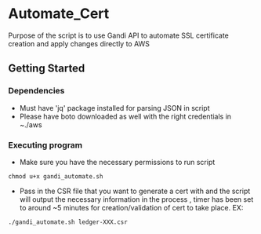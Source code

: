 # Automate_Cert

Purpose of the script is to use Gandi API to automate SSL certificate creation and apply changes directly to AWS 


## Getting Started

### Dependencies
* Must have 'jq' package installed for parsing JSON in script
* Please have boto downloaded as well with the right credentials in ~./aws 

### Executing program
* Make sure you have the necessary permissions to run script 
```
chmod u+x gandi_automate.sh
``` 
* Pass in the CSR file that you want to generate a cert with and the script will output the necessary information in the process , timer has been set to around ~5 minutes for creation/validation of cert  to take place.
EX:
```
./gandi_automate.sh ledger-XXX.csr
```
